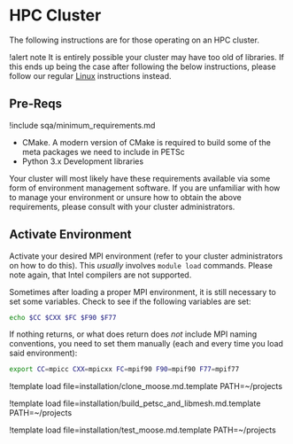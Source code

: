 # HPC Cluster

The following instructions are for those operating on an HPC cluster.

!alert note
It is entirely possible your cluster may have too old of libraries. If this ends up being the case
after following the below instructions, please follow our regular [Linux](installation/conda.md)
instructions instead.

## Pre-Reqs

!include sqa/minimum_requirements.md

- CMake. A modern version of CMake is required to build some of the meta packages we need to include in PETSc
- Python 3.x Development libraries

Your cluster will most likely have these requirements available via some form of environment
management software. If you are unfamiliar with how to manage your environment or unsure how to
obtain the above requirements, please consult with your cluster administrators.

## Activate Environment

Activate your desired MPI environment (refer to your cluster administrators on how to do this).
This *usually* involves `module load` commands. Please note again, that Intel compilers are not
supported.

Sometimes after loading a proper MPI environment, it is still necessary to set some variables.
Check to see if the following variables are set:

```bash
echo $CC $CXX $FC $F90 $F77
```

If nothing returns, or what does return does *not* include MPI naming conventions, you need to set
them manually (each and every time you load said environment):

```bash
export CC=mpicc CXX=mpicxx FC=mpif90 F90=mpif90 F77=mpif77
```

!template load file=installation/clone_moose.md.template PATH=~/projects

!template load file=installation/build_petsc_and_libmesh.md.template PATH=~/projects

!template load file=installation/test_moose.md.template PATH=~/projects
